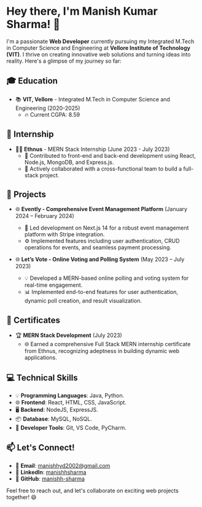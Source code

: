 # Hey there, I'm Manish Kumar Sharma! 👋

I'm a passionate **Web Developer** currently pursuing my Integrated M.Tech in Computer Science and Engineering at **Vellore Institute of Technology (VIT)**. I thrive on creating innovative web solutions and turning ideas into reality. Here's a glimpse of my journey so far:

## 🎓 Education
- 📚 **VIT, Vellore** - Integrated M.Tech in Computer Science and Engineering (2020-2025)
  - 🔥 Current CGPA: 8.59

## 💼 Internship
- 👨‍💻 **Ethnus** - MERN Stack Internship (June 2023 - July 2023)
  - 🌟 Contributed to front-end and back-end development using React, Node.js, MongoDB, and Express.js.
  - 🚀 Actively collaborated with a cross-functional team to build a full-stack project.

## 🚀 Projects

- 🌐 **Evently - Comprehensive Event Management Platform** (January 2024 – February 2024)
    - 🤖 Led development on Next.js 14 for a robust event management platform with Stripe integration.
    - ⚙️ Implemented features including user authentication, CRUD operations for events, and seamless payment processing.

- 🌐 **Let’s Vote - Online Voting and Polling System** (May 2023 – July 2023)
  - 💡 Developed a MERN-based online polling and voting system for real-time engagement.
  - 📊 Implemented end-to-end features for user authentication, dynamic poll creation, and result visualization.

## 📜 Certificates
- 🏆 **MERN Stack Development** (July 2023)
  - 🌐 Earned a comprehensive Full Stack MERN internship certificate from Ethnus, recognizing adeptness in building dynamic web applications.

## 💻 Technical Skills
- 💡 **Programming Languages**: Java, Python.
- 🌐 **Frontend**: React, HTML, CSS, JavaScript.
- 🖥️ **Backend**: NodeJS, ExpressJS.
- 📦 **Database**: MySQL, NoSQL.
- 🔧 **Developer Tools**: Git, VS Code, PyCharm.

## 📫 Let's Connect!
- 📧 **Email**: manishhyd2002@gmail.com
- 📱 **LinkedIn**: [manishhsharma](https://www.linkedin.com/in/manishhsharma)
- 💼 **GitHub**: [manishh-sharma](https://github.com/manishh-sharma)

Feel free to reach out, and let's collaborate on exciting web projects together! 😄

<!---
manishh-sharma/manishh-sharma is a ✨ special ✨ repository because its `README.md` (this file) appears on your GitHub profile.
You can click the Preview link to take a look at your changes.
--->

